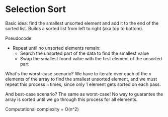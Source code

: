 # Selection Sort

Basic idea: find the smallest unsorted element and add it to the end of the sorted list. Builds a sorted list from left to right (aka top to bottom).

Pseudocode:

* Repeat until no unsorted elements remain:
  * Search the unsorted part of the data to find the smallest value
  * Swap the smallest found value with the first element of the unsorted part

What's the worst-case scenario? We have to iterate over each of the `n` elements of the array to find the smallest unsorted element, and we must repeat this process `n` times, since only 1 element gets sorted on each pass.

And best-case scenario? The same as worst-case! No way to guarantee the array is sorted until we go through this process for all elements.

Computational complexity = O(n^2)
